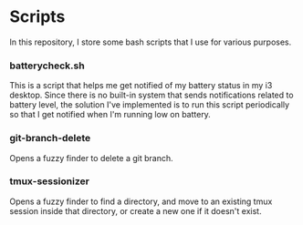 # Scripts

In this repository, I store some bash scripts that I use for various purposes.

### batterycheck.sh

This is a script that helps me get notified of my battery status in my i3 desktop. Since there is no built-in system that sends notifications related to battery level, the solution I've implemented is to run this script periodically so that I get notified when I'm running low on battery.

### git-branch-delete

Opens a fuzzy finder to delete a git branch.

### tmux-sessionizer

Opens a fuzzy finder to find a directory, and move to an existing tmux session inside that directory, or create a new one if it doesn't exist.
